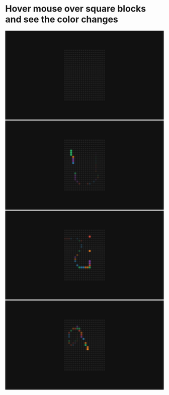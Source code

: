 # Hover mouse over square blocks and see the color changes

![image1](project_images/image1.png)
![image2](project_images/image2.png)
![image3](project_images/image3.png)
![image4](project_images/image4.png)
